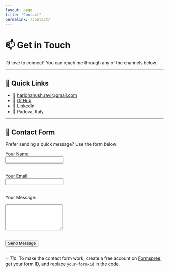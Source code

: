 ```yaml
---
layout: page
title: "Contact"
permalink: /contact/
---
```


# 📫 Get in Touch  

I’d love to connect! You can reach me through any of the channels below.  

---

## 🔗 Quick Links  

- 📧 [haridhanush.ravi@gmail.com](mailto:haridhanush.ravi@gmail.com)  
- 🐙 [GitHub](https://github.com/haridhanush-ravichandran)  
- 🔗 [LinkedIn](https://linkedin.com/in/haridhanush-ravichandran)  
- 📍 Padova, Italy  

---

## 📝 Contact Form  

Prefer sending a quick message? Use the form below:  

<form action="https://formspree.io/f/your-form-id" method="POST">
  <label>Your Name:</label><br>
  <input type="text" name="name" required><br><br>

  <label>Your Email:</label><br>
  <input type="email" name="_replyto" required><br><br>

  <label>Your Message:</label><br>
  <textarea name="message" rows="5" required></textarea><br><br>

  <button type="submit">Send Message</button>
</form>

---

💡 *Tip*: To make the contact form work, create a free account on [Formspree](https://formspree.io/), get your form ID, and replace `your-form-id` in the code.  
